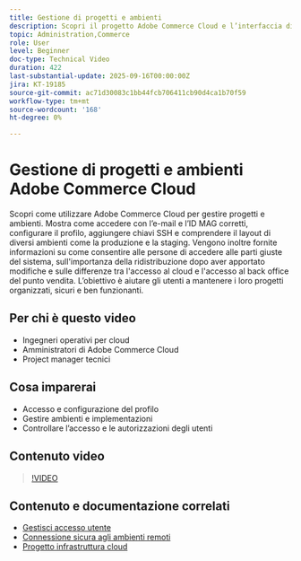 ```yaml
---
title: Gestione di progetti e ambienti
description: Scopri il progetto Adobe Commerce Cloud e l’interfaccia di gestione dell’ambiente
topic: Administration,Commerce
role: User
level: Beginner
doc-type: Technical Video
duration: 422
last-substantial-update: 2025-09-16T00:00:00Z
jira: KT-19185
source-git-commit: ac71d30083c1bb44fcb706411cb90d4ca1b70f59
workflow-type: tm+mt
source-wordcount: '168'
ht-degree: 0%

---
```



# Gestione di progetti e ambienti Adobe Commerce Cloud

Scopri come utilizzare Adobe Commerce Cloud per gestire progetti e ambienti. Mostra come accedere con l’e-mail e l’ID MAG corretti, configurare il profilo, aggiungere chiavi SSH e comprendere il layout di diversi ambienti come la produzione e la staging. Vengono inoltre fornite informazioni su come consentire alle persone di accedere alle parti giuste del sistema, sull&#39;importanza della ridistribuzione dopo aver apportato modifiche e sulle differenze tra l&#39;accesso al cloud e l&#39;accesso al back office del punto vendita. L’obiettivo è aiutare gli utenti a mantenere i loro progetti organizzati, sicuri e ben funzionanti.

## Per chi è questo video

* Ingegneri operativi per cloud
* Amministratori di Adobe Commerce Cloud
* Project manager tecnici

## Cosa imparerai

* Accesso e configurazione del profilo
* Gestire ambienti e implementazioni
* Controllare l’accesso e le autorizzazioni degli utenti

## Contenuto video

>[!VIDEO](https://video.tv.adobe.com/v/3474960/?learn=on&enablevpops)

## Contenuto e documentazione correlati

* [Gestisci accesso utente](https://experienceleague.adobe.com/it/docs/commerce-on-cloud/user-guide/project/user-access)
* [Connessione sicura agli ambienti remoti](https://experienceleague.adobe.com/it/docs/commerce-on-cloud/user-guide/develop/secure-connections)
* [Progetto infrastruttura cloud](https://experienceleague.adobe.com/it/docs/commerce-on-cloud/user-guide/project/overview)
